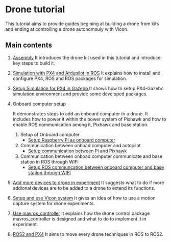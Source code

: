 # Drone tutorial
This tutorial aims to provide guides begining at building a drone from kits and ending at controlling a drone autonomouly with Vicon.

## Main contents
1. [Assembly](1_0_Assembly.md)
    It introduces the drone kit used in this tutorial and introduce key steps to build it.

2. [Simulation with PX4 and Ardupilot in ROS](2_0_Simulation_ROS.md)
    It explains how to install and configure PX4, ROS and ROS packages for simulation.

    
3. [Setup Simulation for PX4 in Gazebo ](3_Simulation_Gazebo_Control.md)
    It shows how to setup PX4-Gazebo simulation environment and provide some developed packages.

4. Onboard computer setup
    
    It demonstrates steps to add an onboard computer to a drone. It includes how to power it within the power system of Pixhawk and how to enable ROS communication among it, Pixhawk and base station.

    1. Setup of Onboard computer
        - [Setup Raspberry Pi as onboard computer](4_Experiment_OnboardComputer_Pi.md)
    2. Communication between onboad computer and autopilot
        - [Setup communication between Pi and Pixhawk](4_Experiment_Communication_Pi_Pixhawk.md)
    3. Communication between onboad computer communicate and base station in ROS through WIFI
        - [Setup ROS communcation between onboard computer and base station through WIFI](4_Experiment_ROS_Communication_Pi_BaseStation.md)

5. [Add more devices to drone in experiment](5_Experiment_Hardware_Setup.md)
    It suggests what to do if more addional devices are to be added to a drone to extend its functions.


6. [Setup and use Vicon system](6_Vicon_Setup_Use.md)
    It gives an idea of how to use a motion capture system for drone experiments.

7. [Use mavros_controller](7_Mavros_Controller.md)
    It explains how the drone control package mavros_controller is designed and what to do to implement it in experiment.

8. [ROS2 and PX4](8_ROS2_PX4.md)
    It aims to move every drone techniques in ROS to ROS2.
